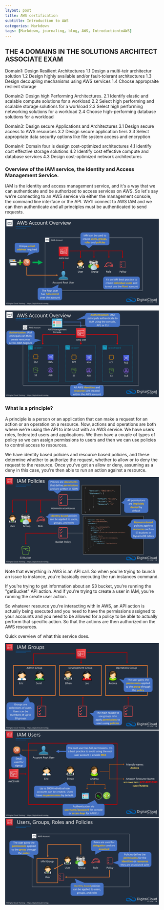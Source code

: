 ```yaml
---
layout: post
title: AWS certification
subtitle: Introduction to AWS
categories: Markdown
tags: [Markdown, journaling, blog, AWS, IntroductiontoAWS]
---
```


## THE 4 DOMAINS IN THE SOLUTIONS ARCHITECT ASSOCIATE EXAM

Domain1: Design Resilient Architectures
1.1 Design a multi-teir architectur solution
1.2 Design highly available and/or fault-tolerant architectures
1.3 Design decoupling mechanisms using AWS services
1.4 Choose appropraite reslient storage

Domain2: Design high Performing Architectures.
2.1 Identify elastic and scalable compute solutions for a workload
2.2 Select high performing and scalable storage solutions for a workload
2.3 Select high performing networking solutions for a workload
2.4 Choose high-performing database solutions for a workload

Domain3: Design secure Applications and Architectures
3.1 Design secure access to AWS resources
3.2 Design secure application tiers
3.3 Select appropriate data security options like file system access and encryption

Domain4: Domain four is design cost-optimized architectures
4.1 identify cost effective storage solutions
4.2 Identify cost effective compute and database services
4.3 Design cost-optimized network architectures

    

### Overview of the IAM service, the Identity and Access Management Service.

IAM is the identity and access management service, and it's a way that we can authenticate and be authorized to access services on AWS.
So let's say we're connecting to an AWS service via either the management console, the command line interface or the API. We'll connect to AWS IAM and we can then authenticate and all principles must be authenticated to send requests.

![datacamp certification](/assets/images/Account%20overview.jpg)

![datacamp certification](/assets/images/Account%20overview2.jpg)

### What is a principle?

A principle is a person or an application that can make a request for an action or an operation on a resource. Now, actions and operations are both where we're using the API to interact with an AWS service.
We have users roles, federated users and applications.
We then have a couple of types of policy so we can assign permissions to users and then we can use policies to control access to resources.

We have identity based policies and resource based policies, and these determine whether to authorize the request, whether to allow or to deny the request to the resource. Once you've got an allow or deny, assuming as a deny in this case, you're then able to run an action against a resource.

![datacamp certification](/assets/images/IAM%20policy.jpg)

Note that everything in AWS is an API call. So when you're trying to launch an issue to instance, you're basically executing the run instances command.

If you're trying to get information about an S3 bucket, you're running the "getBucket" API action. And if you're trying to create a user in IAM, you're running the create user action.

So whatever resource you're interacting with in AWS, an API action is actually being executed and you need to have the permissions assigned to your accounts and you need to be allowed for a policy to be able to actually perform that specific action. So that the actions are then authorized on the AWS resources.

 Quick overview of what this service does.

 ![datacamp certification](/assets/images/IAM%20group.jpg)
 ![datacamp certification](/assets/images/IAM%20user.jpg)
  ![datacamp certification](/assets/images/User%2C%20groups%20%2Croles%20and%20policy.jpg)